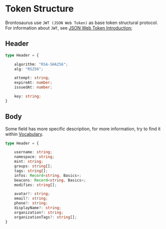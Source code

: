 # Token Structure

Brontosaurus use `JWT (JSON Web Token)` as base token structural protocol. For information about `JWT`, see [JSON Web Token Introduction](//jwt.io/introduction/); 

## Header

```ts
type Header = {

    algorithm: "RSA-SHA256";
    alg: "RS256";

    attempt: string;
    expireAt: number;
    issuedAt: number;

    key: string;
}
```

## Body

Some field has more specific description, for more information, try to find it within [Vocabulary](../vocabulary.md).

```ts
type Header = {

    username: string;
    namespace: string;
    mint: string;
    groups: string[];
    tags: string[];
    infos: Record<string, Basics>;
    beacons: Record<string, Basics>;
    modifies: string[];

    avatar?: string;
    email?: string;
    phone?: string;
    displayName?: string;
    organization?: string;
    organizationTags?: string[];
}
```
